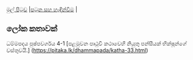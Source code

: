 [මුල් පිටුව](../index.md) |[පටුන සහ හැඳින්වීම](../හැඳින්වීම.md) |
## ලෝක කතාවක්

ධම්මපදය පුෂ්පවර්ගය 4-1 [පළමුවන පෘථුවි කථාවෙහි නියුතු පන්සීයක් භික්ෂූන්ගේ වස්තුවයි.]
(https://pitaka.lk/dhammapada/katha-33.html)
